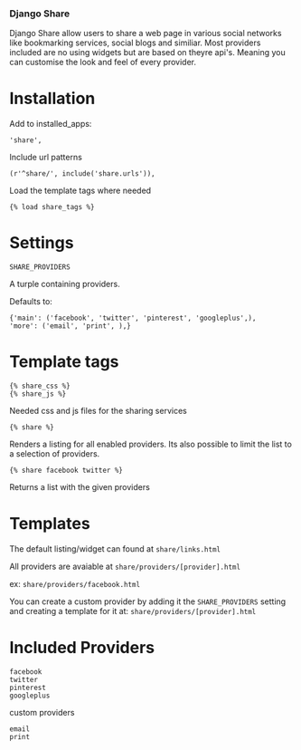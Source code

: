 ### Django Share

Django Share allow users to share a web page in various social networks like bookmarking services, social blogs and similiar.
Most providers included are no using widgets but are based on theyre api's. Meaning you can customise the look and feel of every provider.

Installation
==============

Add to installed_apps:

    'share',
    
Include url patterns

    (r'^share/', include('share.urls')),

Load the template tags where needed

    {% load share_tags %}

Settings
==============

``SHARE_PROVIDERS``

A turple containing providers.

Defaults to:

    {'main': ('facebook', 'twitter', 'pinterest', 'googleplus',),
    'more': ('email', 'print', ),}

Template tags
==============

    {% share_css %}
    {% share_js %}
    
Needed css and js files for the sharing services    
    
    {% share %}    
    
Renders a listing for all enabled providers. Its also possible to limit the list to a selection of providers.

    {% share facebook twitter %}  
    
Returns a list with the given providers    

Templates
=========

The default listing/widget can found at ``share/links.html``

All providers are avaiable at ``share/providers/[provider].html``

ex: ``share/providers/facebook.html``

You can create a custom provider by adding it the ``SHARE_PROVIDERS`` setting and creating a template for it at: ``share/providers/[provider].html``
    
Included Providers
=========

    facebook
    twitter
    pinterest
    googleplus
 
custom providers
   
    email
    print

